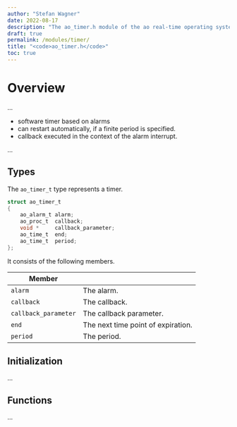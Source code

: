 ```yaml
---
author: "Stefan Wagner"
date: 2022-08-17
description: "The ao_timer.h module of the ao real-time operating system."
draft: true
permalink: /modules/timer/
title: "<code>ao_timer.h</code>"
toc: true
---
```


# Overview

...

- software timer based on alarms
- can restart automatically, if a finite period is specified.
- callback executed in the context of the alarm interrupt.

...

## Types

The `ao_timer_t` type represents a timer.

```c
struct ao_timer_t
{
    ao_alarm_t alarm;
    ao_proc_t  callback;
    void *     callback_parameter;
    ao_time_t  end;
    ao_time_t  period;
};
```

It consists of the following members.

| Member | |
|--------|-|
| `alarm` | The alarm. |
| `callback` | The callback. |
| `callback_parameter` | The callback parameter. |
| `end` | The next time point of expiration. |
| `period` | The period. |

## Initialization

...

## Functions

...
